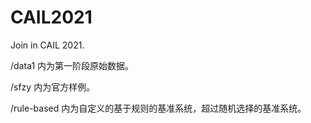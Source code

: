 # CAIL2021
Join in CAIL 2021.

/data1 内为第一阶段原始数据。

/sfzy  内为官方样例。

/rule-based 内为自定义的基于规则的基准系统，超过随机选择的基准系统。